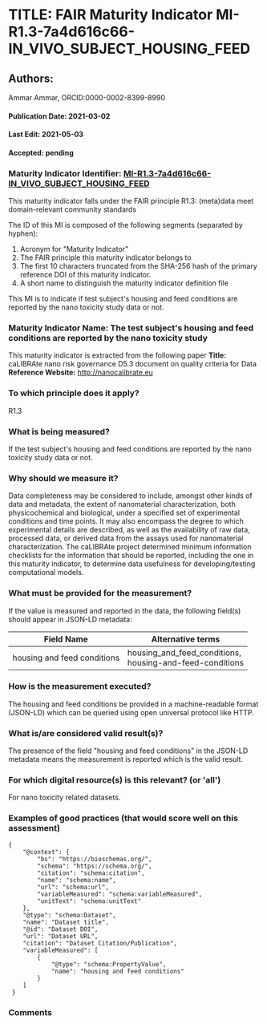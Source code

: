 # TITLE: FAIR Maturity Indicator MI-R1.3-7a4d616c66-IN_VIVO_SUBJECT_HOUSING_FEED

## Authors: 
Ammar Ammar, ORCID:0000-0002-8399-8990

#### Publication Date: 2021-03-02
#### Last Edit: 2021-05-03
#### Accepted: pending

### Maturity Indicator Identifier: [MI-R1.3-7a4d616c66-IN_VIVO_SUBJECT_HOUSING_FEED](https://w3id.org/fair/maturity_indicator/terms/Gen2/MI-R1.3-7a4d616c66-IN_VIVO_SUBJECT_HOUSING_FEED)

This maturity indicator falls under the FAIR principle R1.3:
(meta)data meet domain-relevant community standards

The ID of this MI is composed of the following segments (separated by hyphen):
1. Acronym for "Maturity Indicator"
1. The FAIR principle this maturity indicator belongs to
1. The first 10 characters truncated from the SHA-256 hash of the primary reference DOI of this maturity indicator.
1. A short name to distinguish the maturity indicator definition file

This MI is to indicate if test subject's housing and feed conditions are reported by the nano toxicity study data or not.

### Maturity Indicator Name:  The test subject's housing and feed conditions are reported by the nano toxicity study

This maturity indicator is extracted from the following paper 
**Title:** caLIBRAte nano risk governance D5.3 document on quality criteria for Data
**Reference Website:** http://nanocalibrate.eu

### To which principle does it apply?  
R1.3

### What is being measured?
If the test subject's housing and feed conditions are reported by the nano toxicity study data or not.

### Why should we measure it?
Data completeness may be considered to include, amongst other kinds of data and metadata, the 
extent of nanomaterial characterization, both physicochemical and biological, under a specified set
of experimental conditions and time points. It may also encompass the degree to which experimental
details are described, as well as the availability of raw data, processed data, or derived data from
the assays used for nanomaterial characterization. The caLIBRAte project determined minimum information checklists for the information that should be reported,
including the one in this maturity indicator, to determine data usefulness for developing/testing computational models.

### What must be provided for the measurement?
If the value is measured and reported in the data, the following field(s) should appear in JSON-LD metadata: 

| Field Name                    | Alternative terms                                            |
| ----------------------------- | ------------------------------------------------------------ |
| housing and feed conditions   | housing_and_feed_conditions,<br>housing-and-feed-conditions  |

### How is the measurement executed?
The housing and feed conditions be provided in a machine-readable format (JSON-LD) which can be queried using open universal protocol like HTTP.

### What is/are considered valid result(s)?
The presence of the field "housing and feed conditions" in the JSON-LD metadata means the measurement is reported which is the valid result.

### For which digital resource(s) is this relevant? (or 'all')
For nano toxicity related datasets.  

### Examples of good practices (that would score well on this assessment)
```{json}
{
 	"@context": {
 		"bs": "https://bioschemas.org/",
 		"schema": "https://schema.org/",
 		"citation": "schema:citation",
 		"name": "schema:name",
 		"url": "schema:url",
 		"variableMeasured": "schema:variableMeasured",
 		"unitText": "schema:unitText"
 	},
 	"@type": "schema:Dataset",
 	"name": "Dataset title",
 	"@id": "Dataset DOI",
 	"url": "Dataset URL",
 	"citation": "Dataset Citation/Publication",
 	"variableMeasured": [
 		{
 			"@type": "schema:PropertyValue",
 			"name": "housing and feed conditions"
 		}
 	]
 }
```

### Comments

